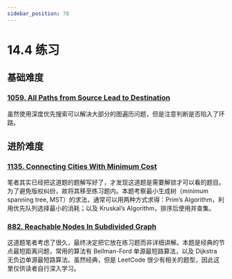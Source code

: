 ```yaml
---
sidebar_position: 78
---
```


# 14.4 练习

## 基础难度

### [1059. All Paths from Source Lead to Destination](https://leetcode.com/problems/all-paths-from-source-lead-to-destination/)

虽然使用深度优先搜索可以解决大部分的图遍历问题，但是注意判断是否陷入了环路。

## 进阶难度

### [1135. Connecting Cities With Minimum Cost](https://leetcode.com/problems/connecting-cities-with-minimum-cost/)

笔者其实已经把这道题的题解写好了，才发现这道题是需要解锁才可以看的题目。为了避免版权纠纷，故将其移至练习题内。本题考察最小生成树（minimum spanning tree, MST）的求法，通常可以用两种方式求得：Prim’s Algorithm，利用优先队列选择最小的消耗；以及 Kruskal’s Algorithm，排序后使用并查集。

### [882. Reachable Nodes In Subdivided Graph](https://leetcode.com/problems/reachable-nodes-in-subdivided-graph/)

这道题笔者考虑了很久，最终决定把它放在练习题而非详细讲解。本题是经典的节点最短距离问题，常用的算法有 Bellman-Ford 单源最短路算法，以及 Dijkstra 无负边单源最短路算法。虽然经典，但是 LeetCode 很少有相关的题型，因此这里仅供读者自行深入学习。